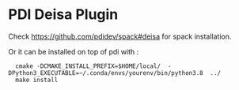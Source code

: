 # PDI Deisa Plugin

Check https://github.com/pdidev/spack#deisa for spack installation.

Or it can be  installed on top of pdi with :

```
  cmake -DCMAKE_INSTALL_PREFIX=$HOME/local/  -DPython3_EXECUTABLE=~/.conda/envs/yourenv/bin/python3.8  ../
  make install
```
